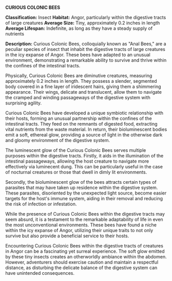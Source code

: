 **CURIOUS COLONIC BEES**

**Classification:** Insect
**Habitat:** Angor, particularly within the digestive tracts of large creatures
**Average Size:** Tiny, approximately 0.2 inches in length
**Average Lifespan:** Indefinite, as long as they have a steady supply of nutrients

**Description:** Curious Colonic Bees, colloquially known as "Anal Bees," are a peculiar species of insect that inhabit the digestive tracts of large creatures in the icy expanse of Angor. These bees have adapted to an unusual environment, demonstrating a remarkable ability to survive and thrive within the confines of the intestinal tracts.

Physically, Curious Colonic Bees are diminutive creatures, measuring approximately 0.2 inches in length. They possess a slender, segmented body covered in a fine layer of iridescent hairs, giving them a shimmering appearance. Their wings, delicate and translucent, allow them to navigate the cramped and winding passageways of the digestive system with surprising agility.

Curious Colonic Bees have developed a unique symbiotic relationship with their hosts, forming an unusual partnership within the confines of the intestinal tracts. They feed on the remnants of digested food, extracting vital nutrients from the waste material. In return, their bioluminescent bodies emit a soft, ethereal glow, providing a source of light in the otherwise dark and gloomy environment of the digestive system.

The luminescent glow of the Curious Colonic Bees serves multiple purposes within the digestive tracts. Firstly, it aids in the illumination of the intestinal passageways, allowing the host creature to navigate more effectively via luminecent dung. This can be particularly useful in the case of nocturnal creatures or those that dwell in dimly lit environments.

Secondly, the bioluminescent glow of the bees attracts certain types of parasites that may have taken up residence within the digestive system. These parasites, disoriented by the unexpected light source, become easier targets for the host's immune system, aiding in their removal and reducing the risk of infection or infestation.

While the presence of Curious Colonic Bees within the digestive tracts may seem absurd, it is a testament to the remarkable adaptability of life in even the most unconventional environments. These bees have found a niche within the icy expanse of Angor, utilizing their unique traits to not only survive but also provide a beneficial service to their hosts.

Encountering Curious Colonic Bees within the digestive tracts of creatures in Angor can be a fascinating yet surreal experience. The soft glow emitted by these tiny insects creates an otherworldly ambiance within the abdomen. However, adventurers should exercise caution and maintain a respectful distance, as disturbing the delicate balance of the digestive system can have unintended consequences.
